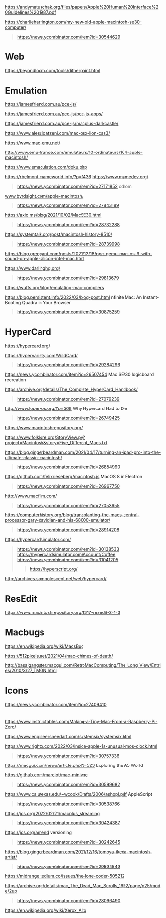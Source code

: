 https://andymatuschak.org/files/papers/Apple%20Human%20Interface%20Guidelines%201987.pdf

https://charlieharrington.com/my-new-old-apple-macintosh-se30-computer/
> https://news.ycombinator.com/item?id=30544629

# Web
https://beyondloom.com/tools/ditherpaint.html

# Emulation
https://jamesfriend.com.au/pce-js/

https://jamesfriend.com.au/pce-js/pce-js-apps/

https://jamesfriend.com.au/pce-js/macplus-darkcastle/

https://www.alessioatzeni.com/mac-osx-lion-css3/

https://www.mac-emu.net/

http://www.emu-france.com/emulateurs/10-ordinateurs/104-apple-macintosh/

https://www.emaculation.com/doku.php

https://rbelmont.mameworld.info/?p=1436 https://www.mamedev.org/
> https://news.ycombinator.com/item?id=27171852 cdrom

www.byrdsight.com/apple-macintosh/
> https://news.ycombinator.com/item?id=27843189

https://axio.ms/blog/2021/10/02/MacSE30.html
> https://news.ycombinator.com/item?id=28732288

https://systemtalk.org/post/macintosh-history-8510/
> https://news.ycombinator.com/item?id=28739998

https://blog.greggant.com/posts/2021/12/18/ppc-qemu-mac-os-9-with-sound-on-apple-silicon-intel-mac.html

https://www.darlinghq.org/
> https://news.ycombinator.com/item?id=29813679

https://wuffs.org/blog/emulating-mac-compilers

https://blog.persistent.info/2022/03/blog-post.html nfinite Mac: An Instant-Booting Quadra in Your Browser
> https://news.ycombinator.com/item?id=30875259

# HyperCard
https://hypercard.org/

https://hypervariety.com/WildCard/
> https://news.ycombinator.com/item?id=29284296

https://news.ycombinator.com/item?id=26507454 Mac SE/30 logicboard recreation 

https://archive.org/details/The_Complete_HyperCard_Handbook/
> https://news.ycombinator.com/item?id=27079239

http://www.loper-os.org/?p=568 Why Hypercard Had to Die
> https://news.ycombinator.com/item?id=26749425

https://www.macintoshrepository.org/

https://www.folklore.org/StoryView.py?project=Macintosh&story=Five_Different_Macs.txt

https://blog.gingerbeardman.com/2021/04/17/turning-an-ipad-pro-into-the-ultimate-classic-macintosh/
> https://news.ycombinator.com/item?id=26854990

https://github.com/felixrieseberg/macintosh.js MacOS 8 in Electron
> https://news.ycombinator.com/item?id=26967750

http://www.macflim.com/
> https://news.ycombinator.com/item?id=27053655

https://computerhistory.org/blog/transplanting-the-macs-central-processor-gary-davidian-and-his-68000-emulator/
> https://news.ycombinator.com/item?id=28914208

https://hypercardsimulator.com/
> https://news.ycombinator.com/item?id=30138533
> https://hypercardsimulator.com/Account/Coffee
> https://news.ycombinator.com/item?id=31041205
> > https://hyperscript.org/

http://archives.somnolescent.net/web/hypercard/

# ResEdit
https://www.macintoshrepository.org/1317-resedit-2-1-3

# Macbugs
https://en.wikipedia.org/wiki/MacsBug

https://512pixels.net/2021/04/mac-chimes-of-death/

http://basalgangster.macgui.com/RetroMacComputing/The_Long_View/Entries/2010/3/27_TMON.html

# Icons
https://news.ycombinator.com/item?id=27409410

#
https://www.instructables.com/Making-a-Tiny-Mac-From-a-Raspberry-Pi-Zero/

https://www.engineersneedart.com/systemsix/systemsix.html

https://www.righto.com/2022/03/inside-apple-1s-unusual-mos-clock.html
> https://news.ycombinator.com/item?id=30757336

https://macgui.com/news/article.php?t=523 Exploring the A5 World

https://github.com/marciot/mac-minivnc
> https://news.ycombinator.com/item?id=30599682

https://www.cs.utexas.edu/~wcook/Drafts/2006/ashopl.pdf AppleScript
> https://news.ycombinator.com/item?id=30538766

https://jcs.org/2022/02/21/macplus_streaming
> https://news.ycombinator.com/item?id=30424387

https://jcs.org/amend versioning
> https://news.ycombinator.com/item?id=30242645

https://blog.gingerbeardman.com/2021/12/16/tomoya-ikeda-macintosh-artist/
> https://news.ycombinator.com/item?id=29594549

https://midrange.tedium.co/issues/the-lone-coder-505212

https://archive.org/details/mac_The_Dead_Mac_Scrolls_1992/page/n25/mode/2up
> https://news.ycombinator.com/item?id=28096490

https://en.wikipedia.org/wiki/Xerox_Alto
